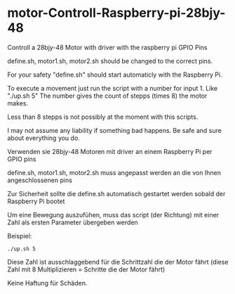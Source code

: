 # motor-Controll-Raspberry-pi-28bjy-48
Controll a 28bjy-48 Motor with driver with the raspberry pi GPIO Pins

define.sh, motor1.sh, motor2.sh should be changed to the correct pins.

For your safety "define.sh" should start automaticly with the Raspberry Pi.

To execute a movement just run the script with a number for input 1.
Like "./up.sh 5"
The number gives the count of stepps (times 8) the motor makes.

Less than 8 stepps is not possibly at the moment with this scripts.

I may not assume any liability if something bad happens. Be safe and sure about everything you do.


Verwenden sie 28bjy-48 Motoren mit driver an einem Raspberry Pi per GPIO pins

define.sh, motor1.sh, motor2.sh muss angepasst werden an die von Ihnen angeschlossenen pins

Zur Sicherheit sollte die define.sh automatisch gestartet werden sobald der Raspberry Pi bootet

Um eine Bewegung auszufühen, muss das script (der Richtung) mit einer Zahl als ersten Parameter übergeben werden

Beispiel:

    ./up.sh 5

Diese Zahl ist ausschlaggebend für die Schrittzahl die der Motor fährt (diese Zahl mit 8 Multiplizieren = Schritte die der Motor fährt)


Keine Haftung für Schäden.
